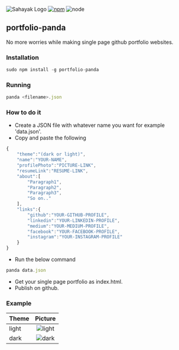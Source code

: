 ![Sahayak Logo](https://raw.githubusercontent.com/YashMeh/portfolio-panda/master/logoPanda.png)
[![npm](https://img.shields.io/badge/npm-6.8.0-brightgreen.svg)]()        ![node](https://img.shields.io/badge/node-11.8.0-brightgreen.svg)
## portfolio-panda
No more worries while making single page github portfolio websites.
### Installation
```javascript
sudo npm install -g portfolio-panda
```
### Running
```javascript
panda <filename>.json
```
### How to do it
- Create a JSON file with whatever name you want for example 'data.json'.
- Copy and paste the following 
```javascript
{
    "theme":"(dark or light)",  
    "name":"YOUR-NAME",
    "profilePhoto":"PICTURE-LINK",
    "resumeLink":"RESUME-LINK",
    "about":[
        "Paragraph1",
        "Paragraph2",
        "Paragraph3",
        "So on.."
    ],
    "links":{
        "github":"YOUR-GITHUB-PROFILE",
        "linkedin":"YOUR-LINKEDIN-PROFILE",
        "medium":"YOUR-MEDIUM-PROFILE",
        "facebook":"YOUR-FACEBOOK-PROFILE",
        "instagram":"YOUR-INSTAGRAM-PROFILE"
    }
}
```
- Run the below command
```javascript
panda data.json
```
- Get your single page portfolio as index.html.
- Publish on github.

### Example
| Theme        | Picture           |
| ------------- |:-------------:|
| light      |   ![light](https://raw.githubusercontent.com/YashMeh/portfolio-panda/master/light.png)
| dark      | ![dark](https://raw.githubusercontent.com/YashMeh/portfolio-panda/master/dark.png)      |
